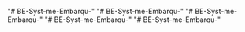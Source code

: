 "# BE-Syst-me-Embarqu-" 
"# BE-Syst-me-Embarqu-" 
"# BE-Syst-me-Embarqu-" 
"# BE-Syst-me-Embarqu-" 
"# BE-Syst-me-Embarqu-" 
